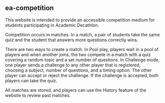 ## ea-competition

This website is intended to provide an accessible competition medium for students participating in Academic Decathlon.

Competition occurs in matches. In a match, a pair of students take the same quiz and the student that answers more questions correctly wins.

There are two ways to create a match. In Pool play, players wait in a pool of players and when another joins, the two compete in a match with a quiz covering a random topic and a set number of questions. In Challenge mode, one player sends a challenge to any other player that is registered, choosing a subject, number of questions, and a timing option. The other player can accept or reject the challenge. If the challenge is accepted, both players can take the quiz.

All matches are stored, and players can use the History feature of the website to review past matches.